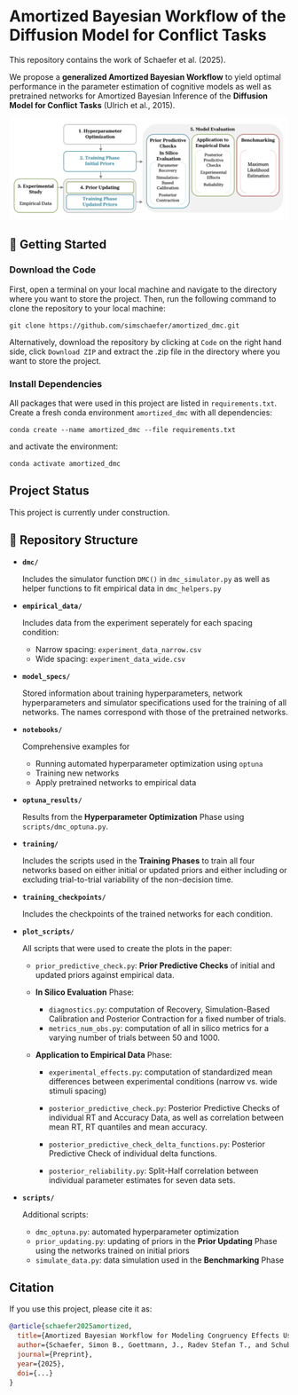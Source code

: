 # Amortized Bayesian Workflow of the Diffusion Model for Conflict Tasks

This repository contains the work of Schaefer et al. (2025). 

We propose a **generalized Amortized Bayesian Workflow** to yield optimal performance in the parameter estimation of cognitive models as well as pretrained networks for Amortized Bayesian Inference of the **Diffusion Model for Conflict Tasks** (Ulrich et al., 2015).


![](figures/flowchart.png)


## 🚀 Getting Started

### Download the Code

First, open a terminal on your local machine and navigate to the directory where you want to store the project. Then, run the following command to clone the repository to your local machine:

```
git clone https://github.com/simschaefer/amortized_dmc.git
```

Alternatively, download the repository by clicking at `Code` on the right hand side, click `Download ZIP` and extract the .zip file in the directory where you want to store the project.

### Install Dependencies

All packages that were used in this project are listed in `requirements.txt`. Create a fresh conda environment `amortized_dmc` with all dependencies:

```
conda create --name amortized_dmc --file requirements.txt
```

and activate the environment:

```
conda activate amortized_dmc
```

## Project Status

This project is currently under construction.


## 📁 Repository Structure

* **`dmc/`**

  Includes the simulator function `DMC()` in `dmc_simulator.py` as well as helper functions to fit empirical data in `dmc_helpers.py`
  
* **`empirical_data/`**
  
  Includes data from the experiment seperately for each spacing condition:
    * Narrow spacing: `experiment_data_narrow.csv`
    * Wide spacing: `experiment_data_wide.csv`

    
* **`model_specs/`**

  Stored information about training hyperparameters, network hyperparameters and simulator specifications used for the training of all networks. The names correspond with those of the pretrained networks.

* **`notebooks/`**

  Comprehensive examples for
  
  * Running automated hyperparameter optimization using `optuna`
  * Training new networks
  * Apply pretrained networks to empirical data

* **`optuna_results/`**

  Results from the **Hyperparameter Optimization** Phase using `scripts/dmc_optuna.py`.
  
* **`training/`**

  Includes the scripts used in the **Training Phases** to train all four networks based on either initial or updated priors and either including or excluding trial-to-trial variability of the non-decision time.

* **`training_checkpoints/`**

  Includes the checkpoints of the trained networks for each condition.
  
* **`plot_scripts/`**

  All scripts that were used to create the plots in the paper:
  
  * `prior_predictive_check.py`: **Prior Predictive Checks** of initial and updated priors against empirical data.
  
  * **In Silico Evaluation** Phase:
  
    * `diagnostics.py`: computation of Recovery, Simulation-Based Calibration and Posterior Contraction for a fixed number of trials.
    * `metrics_num_obs.py`: computation of all in silico metrics for a varying number of trials between 50 and 1000.
  
  * **Application to Empirical Data** Phase:
    * `experimental_effects.py`: computation of standardized mean differences between experimental conditions (narrow vs. wide stimuli spacing)

    * `posterior_predictive_check.py`: Posterior Predictive Checks of individual RT and Accuracy Data, as well as correlation between mean RT, RT quantiles and mean accuracy.
    * `posterior_predictive_check_delta_functions.py`: Posterior Predictive Check of individual delta functions.
    * `posterior_reliability.py`: Split-Half correlation between individual parameter estimates for seven data sets.

  
  
* **`scripts/`**

  Additional scripts:
  
  * `dmc_optuna.py`: automated hyperparameter optimization
  * `prior_updating.py`: updating of priors in the **Prior Updating** Phase using the networks trained on initial priors
  * `simulate_data.py`: data simulation used in the **Benchmarking** Phase 
  

  
  
## Citation

If you use this project, please cite it as:

```bibtex
@article{schaefer2025amortized,
  title={Amortized Bayesian Workflow for Modeling Congruency Effects Using the Diffusion Model for Conflict Tasks},
  author={Schaefer, Simon B., Goettmann, J., Radev Stefan T., and Schubert, Anna-Lena},
  journal={Preprint},
  year={2025},
  doi={...}
}
```
